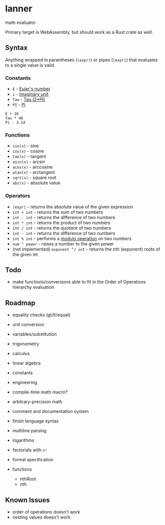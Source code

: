 # lanner

math evaluator

Primary target is WebAssembly, but should work as a Rust crate as well.

## Syntax

Anything wrapped in parantheses (`(expr)`) or pipes (`|expr|`) that evaluates to a single value is valid.

### Constants

+ `E` - [Euler's number](https://en.wikipedia.org/wiki/E_(mathematical_constant))
+ `i` - [Imaginary unit](https://en.wikipedia.org/wiki/Imaginary_unit)
+ `Tau` - [Tau (2*PI)](https://en.wikipedia.org/wiki/Turn_(angle)#Tau_proposals)
+ `PI` - [Pi](https://en.wikipedia.org/wiki/Pi)

```lanner
E + 10
Tau * 40
Pi - 3.14
```

### Functions

+ `sin(x)` - sine
+ `cos(x)` - cosine
+ `tan(x)` - tangent
+ `asin(x)` - arcsin
+ `acos(x)` - arccosine
+ `atan(x)` - arctangent
+ `sqrt(x)` - square root
+ `abs(x)` - absolute value

### Operators

+ `|expr|` - returns the absolute value of the given expression
+ `int + int` - returns the sum of two numbers
+ `int - int` - returns the difference of two numbers
+ `int * int` - returns the product of two numbers
+ `int / int` - returns the quotient of two numbers
+ `int - int` - returns the difference of two numbers
+ `int % int` - performs a [modulo operation](https://en.wikipedia.org/wiki/Modulo_operation) on two numbers
+ `num ^ power` - raises a number to the given power
+ (not implemented) `exponent ^/ int` - returns the nth (exponent) roots of the given int

## Todo

+ make functions/conversions able to fit in the Order of Operations hierarchy evaluation

## Roadmap

+ equality checks (gt/lt/equal)
+ unit conversion
+ variables/substitution
+ trigonometry
+ calculus
+ linear algebra
+ constants
+ engineering
+ compile-time math macro?
+ arbitrary-precision math
+ comment and documentation system
+ finish language syntax
+ multiline parsing
+ logarithms
+ factorials with `x!`
+ formal specification

+ functions
  + nthRoot
  + nth

## Known Issues

+ order of operations doesn't work
+ nesting values doesn't work
